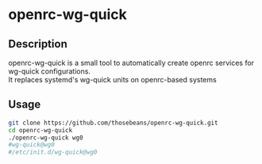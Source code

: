# openrc-wg-quick

## Description
openrc-wg-quick is a small tool to automatically create openrc services for wg-quick configurations.  
It replaces systemd's wg-quick units on openrc-based systems

## Usage
```sh
git clone https://github.com/thosebeans/openrc-wg-quick.git
cd openrc-wg-quick
./openrc-wg-quick wg0
#wg-quick@wg0
#/etc/init.d/wg-quick@wg0
```
